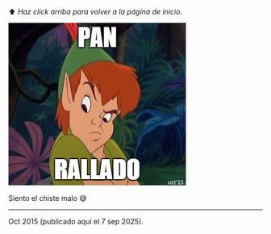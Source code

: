 ⬆️ _Haz click arriba para volver a la página de inicio._

![pan_rallado.jpg](pan_rallado.jpg)

Siento el chiste malo 😅

---
Oct 2015 (publicado aquí el 7 sep 2025).
